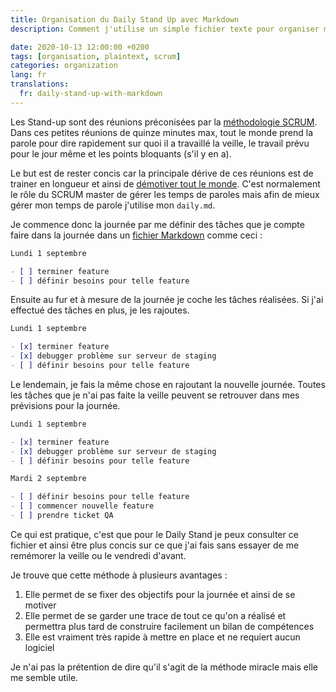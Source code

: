 ```yaml
---
title: Organisation du Daily Stand Up avec Markdown
description: Comment j'utilise un simple fichier texte pour organiser mon Daily Stand-Up

date: 2020-10-13 12:00:00 +0200
tags: [organisation, plaintext, scrum]
categories: organization
lang: fr
translations:
  fr: daily-stand-up-with-markdown
---
```


Les Stand-up sont des réunions préconisées par la [méthodologie SCRUM](https://en.wikipedia.org/wiki/Stand-up_meeting). Dans ces petites réunions de quinze minutes max, tout le monde prend la parole pour dire rapidement sur quoi il a travaillé la veille, le travail prévu pour le jour même et les points bloquants (s'il y en a).

Le but est de rester concis car la principale dérive de ces réunions est de trainer en longueur et ainsi de [démotiver tout le monde](https://www.usehaystack.io/blog/we-cancelled-standups-and-let-the-team-build-heres-what-happened). C'est normalement le rôle du SCRUM master de gérer les temps de paroles mais afin de mieux gérer mon temps de parole j'utilise mon `daily.md`.

Je commence donc la journée par me définir des tâches que je compte faire dans la journée dans un [fichier Markdown](https://commonmark.org/) comme ceci :

```markdown
Lundi 1 septembre

- [ ] terminer feature
- [ ] définir besoins pour telle feature
```

Ensuite au fur et à mesure de la journée je coche les tâches réalisées. Si j'ai effectué des tâches en plus, je les rajoutes.

```markdown
Lundi 1 septembre

- [x] terminer feature
- [x] debugger problème sur serveur de staging
- [ ] définir besoins pour telle feature
```

Le lendemain, je fais la même chose en rajoutant la nouvelle journée. Toutes les tâches que je n'ai pas faite la veille peuvent se retrouver dans mes prévisions pour la journée.

```markdown
Lundi 1 septembre

- [x] terminer feature
- [x] debugger problème sur serveur de staging
- [ ] définir besoins pour telle feature

Mardi 2 septembre

- [ ] définir besoins pour telle feature
- [ ] commencer nouvelle feature
- [ ] prendre ticket QA
```

Ce qui est pratique, c'est que pour le Daily Stand je peux consulter ce fichier et ainsi être plus concis sur ce que j'ai fais sans essayer de me remémorer la veille ou le vendredi d'avant.

Je trouve que cette méthode à plusieurs avantages :

1. Elle permet de se fixer des objectifs pour la journée et ainsi de se motiver
2. Elle permet de se garder une trace de tout ce qu'on a réalisé et permettra plus tard de construire facilement un bilan de compétences
3. Elle est vraiment très rapide à mettre en place et ne requiert aucun logiciel

Je n'ai pas la prétention de dire qu'il s'agit de la méthode miracle mais elle me semble utile.
